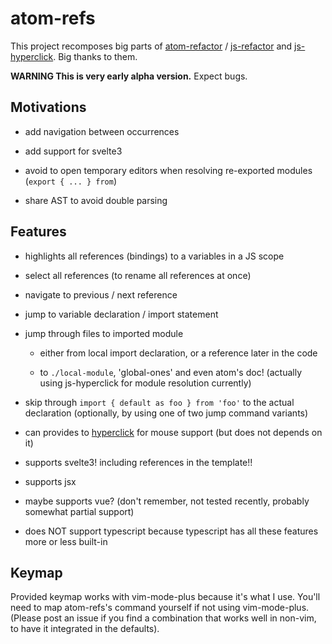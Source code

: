 # atom-refs

This project recomposes big parts of [atom-refactor] / [js-refactor] and [js-hyperclick]. Big thanks to them.

**WARNING This is very early alpha version.** Expect bugs.

## Motivations

- add navigation between occurrences

- add support for svelte3

- avoid to open temporary editors when resolving re-exported modules (`export { ... } from`)

- share AST to avoid double parsing

## Features

- highlights all references (bindings) to a variables in a JS scope

- select all references (to rename all references at once)

- navigate to previous / next reference

- jump to variable declaration / import statement

- jump through files to imported module

    - either from local import declaration, or a reference later in the code

    - to `./local-module`, 'global-ones' and even atom's doc! (actually using js-hyperclick for module resolution currently)

- skip through `import { default as foo } from 'foo'` to the actual declaration (optionally, by using one of two jump command variants)

- can provides to [hyperclick] for mouse support (but does not depends on it)

- supports svelte3! including references in the template!!

- supports jsx

- maybe supports vue? (don't remember, not tested recently, probably somewhat partial support)

- does NOT support typescript because typescript has all these features more or less built-in

[atom-refactor]: https://atom.io/packages/refactor
[js-refactor]: https://atom.io/packages/js-refactor
[js-hyperclick]: https://atom.io/packages/js-hyperclick
[hyperclick]: https://atom.io/packages/hyperclick

## Keymap

Provided keymap works with vim-mode-plus because it's what I use. You'll need to map atom-refs's command yourself if not using vim-mode-plus. (Please post an issue if you find a combination that works well in non-vim, to have it integrated in the defaults).
